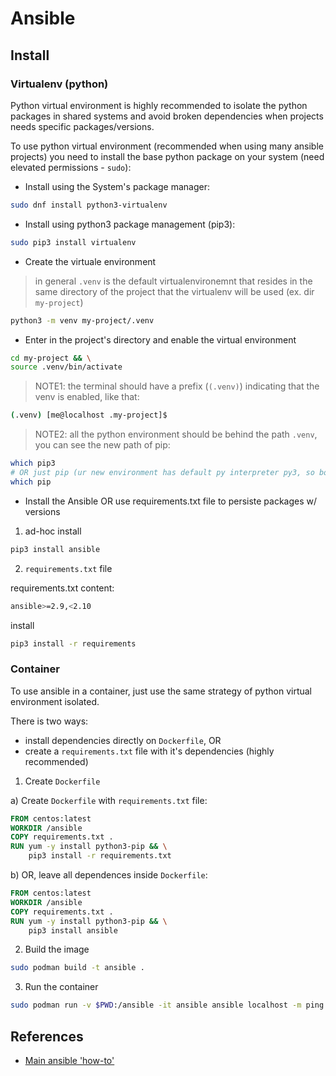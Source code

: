 # Ansible

## Install

### Virtualenv (python)

Python virtual environment is highly recommended to isolate the python packages in shared systems and avoid broken dependencies when projects needs specific packages/versions.


To use python virtual environment (recommended when using many ansible projects) you need to install the base python package on your system (need elevated permissions - `sudo`):


- Install using the System's package manager:
```bash
sudo dnf install python3-virtualenv
```

- Install using python3 package management (pip3):

```bash
sudo pip3 install virtualenv
```

- Create the virtuale environment

> in general `.venv` is the default virtualenvironemnt that resides in the same directory of the project that the virtualenv will be used (ex. dir `my-project`)

```bash
python3 -m venv my-project/.venv
```

- Enter in the project's directory and enable the virtual environment

```bash
cd my-project && \
source .venv/bin/activate
```

> NOTE1: the terminal should have a prefix (`(.venv)`) indicating that the venv is enabled, like that:

```bash
(.venv) [me@localhost .my-project]$ 
```

> NOTE2: all the python environment should be behind the path `.venv`, you can see the new path of pip:
```bash
which pip3
# OR just pip (ur new environment has default py interpreter py3, so both are version 3)
which pip
```


- Install the Ansible OR use requirements.txt file to persiste packages w/ versions

1. ad-hoc install
```bash
pip3 install ansible
```

2. `requirements.txt` file

requirements.txt content:
```bash
ansible>=2.9,<2.10
```

install

```bash
pip3 install -r requirements
```

### Container

To use ansible in a container, just use the same strategy of python virtual environment isolated.

There is two ways:
- install dependencies directly on `Dockerfile`, OR
- create a `requirements.txt` file with it's dependencies (highly recommended)

1. Create `Dockerfile`

a) Create `Dockerfile` with `requirements.txt` file:
```Dockerfile
FROM centos:latest
WORKDIR /ansible
COPY requirements.txt .
RUN yum -y install python3-pip && \
    pip3 install -r requirements.txt
```

b) OR, leave all dependences inside `Dockerfile`:
```Dockerfile
FROM centos:latest
WORKDIR /ansible
COPY requirements.txt .
RUN yum -y install python3-pip && \
    pip3 install ansible
```

2. Build the image

```bash
sudo podman build -t ansible .
```


3. Run the container

```bash
sudo podman run -v $PWD:/ansible -it ansible ansible localhost -m ping
```

## References

* [Main ansible 'how-to'](https://github.com/mtulio/ansible-infra/blob/master/HOWTO.md)

